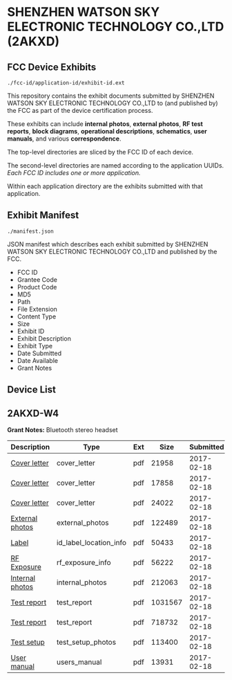 # SHENZHEN WATSON SKY ELECTRONIC TECHNOLOGY CO.,LTD (2AKXD)
## FCC Device Exhibits

```
./fcc-id/application-id/exhibit-id.ext
```

This repository contains the exhibit documents submitted by SHENZHEN WATSON SKY ELECTRONIC TECHNOLOGY CO.,LTD to (and published by) the FCC as part of the device certification process.

These exhibits can include **internal photos**, **external photos**, **RF test reports**, **block diagrams**, **operational descriptions**, **schematics**, **user manuals**, and various **correspondence**.

The top-level directories are sliced by the FCC ID of each device.

The second-level directories are named according to the application UUIDs. *Each FCC ID includes one or more application.*

Within each application directory are the exhibits submitted with that application. 

## Exhibit Manifest

```
./manifest.json
```

JSON manifest which describes each exhibit submitted by SHENZHEN WATSON SKY ELECTRONIC TECHNOLOGY CO.,LTD and published by the FCC.

- FCC ID
- Grantee Code
- Product Code
- MD5
- Path
- File Extension
- Content Type
- Size
- Exhibit ID
- Exhibit Description
- Exhibit Type
- Date Submitted
- Date Available
- Grant Notes

## Device List
## 2AKXD-W4
**Grant Notes:** Bluetooth stereo headset

| Description | Type | Ext | Size | Submitted | Available |
| ----------- | ---- | --- | ---- | --------- | --------- |
| [Cover letter](2AKXD-W4/b3fe98cf3e3d5b6b91855915e8dd3806/3288543.pdf) | cover_letter | pdf | 21958 | 2017-02-18 | 2017-02-18 |
| [Cover letter](2AKXD-W4/b3fe98cf3e3d5b6b91855915e8dd3806/3288544.pdf) | cover_letter | pdf | 17858 | 2017-02-18 | 2017-02-18 |
| [Cover letter](2AKXD-W4/b3fe98cf3e3d5b6b91855915e8dd3806/3288545.pdf) | cover_letter | pdf | 24022 | 2017-02-18 | 2017-02-18 |
| [External photos](2AKXD-W4/b3fe98cf3e3d5b6b91855915e8dd3806/3288546.pdf) | external_photos | pdf | 122489 | 2017-02-18 | 2017-02-18 |
| [Label](2AKXD-W4/b3fe98cf3e3d5b6b91855915e8dd3806/3288547.pdf) | id_label_location_info | pdf | 50433 | 2017-02-18 | 2017-02-18 |
| [RF Exposure](2AKXD-W4/b3fe98cf3e3d5b6b91855915e8dd3806/3288550.pdf) | rf_exposure_info | pdf | 56222 | 2017-02-18 | 2017-02-18 |
| [Internal photos](2AKXD-W4/b3fe98cf3e3d5b6b91855915e8dd3806/3288548.pdf) | internal_photos | pdf | 212063 | 2017-02-18 | 2017-02-18 |
| [Test report](2AKXD-W4/b3fe98cf3e3d5b6b91855915e8dd3806/3288552.pdf) | test_report | pdf | 1031567 | 2017-02-18 | 2017-02-18 |
| [Test report](2AKXD-W4/b3fe98cf3e3d5b6b91855915e8dd3806/3288553.pdf) | test_report | pdf | 718732 | 2017-02-18 | 2017-02-18 |
| [Test setup](2AKXD-W4/b3fe98cf3e3d5b6b91855915e8dd3806/3288554.pdf) | test_setup_photos | pdf | 113400 | 2017-02-18 | 2017-02-18 |
| [User manual](2AKXD-W4/b3fe98cf3e3d5b6b91855915e8dd3806/3288555.pdf) | users_manual | pdf | 13931 | 2017-02-18 | 2017-02-18 |
